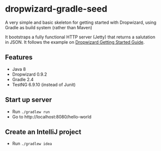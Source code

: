 # dropwizard-gradle-seed

A very simple and basic skeleton for getting started with Dropwizard, using Gradle as build system (rather than Maven)

It bootstraps a fully functional HTTP server (Jetty) that returns a salutation in JSON. It follows the example on [Dropwizard Getting Started Guide](https://dropwizard.github.io/dropwizard/getting-started.html).

## Features
- Java 8
- Dropwizard 0.9.2
- Gradle 2.4
- TestNG 6.9.10 (instead of Junit)

## Start up server
- Run
```./gradlew run```
- Go to http://localhost:8080/hello-world

## Create an IntelliJ project
- Run
```./gradlew idea```